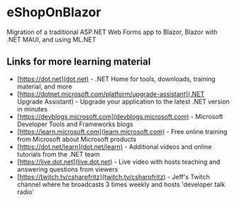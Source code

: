 # eShopOnBlazor
Migration of a traditional ASP.NET Web Forms app to Blazor, Blazor with .NET MAUI, and using ML.NET

## Links for more learning material

- [https://dot.net](dot.net) - .NET Home for tools, downloads, training material, and more
- [https://dotnet.microsoft.com/platform/upgrade-assistant](.NET Upgrade Assistant) - Upgrade your application to the latest .NET version in minutes
- [https://devblogs.microsoft.com](devblogs.microsoft.com) - Microsoft Developer Tools and Frameworks blogs
- [https://learn.microsoft.com](learn.microsoft.com) - Free online training from Microsoft about Microsoft products
- [https://dot.net/learn](dot.net/learn) - Additional videos and online tutorials from the .NET team
- [https://live.dot.net](live.dot.net) - Live video with hosts teaching and answering questions from viewers
- [https://twitch.tv/csharpfritz](twitch.tv/csharpfritz) - Jeff's Twitch channel where he broadcasts 3 times weekly and hosts 'developer talk radio'
